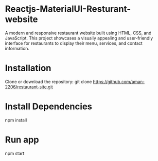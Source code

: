 # Reactjs-MaterialUI-Resturant-website 
A modern and responsive restaurant website built using HTML, CSS, and JavaScript. This project showcases a visually appealing and user-friendly interface for restaurants to display their menu, services, and contact information.

# Installation
Clone or download the repository:
git clone https://github.com/aman-2206/restaurant-site.git

# Install Dependencies
npm install

# Run app
npm start
